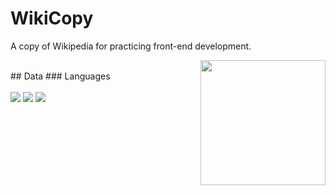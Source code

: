 # WikiCopy
A copy of Wikipedia for practicing front-end development.

<img align="right" width="200" height="200" src="https://logos-download.com/wp-content/uploads/2016/03/Wikipedia_logo_logotype_emblem.png">

<br>
## Data
### Languages <br> <br>
<a href="HTML"><img src="https://img.shields.io/badge/HTML5-E34F26?style=for-the-badge&logo=html5&logoColor=white"></a>
<a href="CSS"><img src="https://img.shields.io/badge/CSS3-1572B6?style=for-the-badge&logo=css3&logoColor=white"></a>
<a href="JavaScript"><img src="https://img.shields.io/badge/JavaScript-F7DF1E?style=for-the-badge&logo=javascript&logoColor=black"></a>


